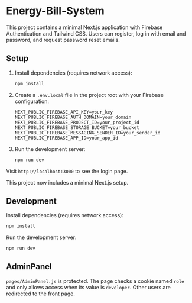 # Energy-Bill-System
This project contains a minimal Next.js application with Firebase Authentication and Tailwind CSS. Users can register, log in with email and password, and request password reset emails.

## Setup

1. Install dependencies (requires network access):
   ```bash
   npm install
   ```
2. Create a `.env.local` file in the project root with your Firebase configuration:
   ```env
   NEXT_PUBLIC_FIREBASE_API_KEY=your_key
   NEXT_PUBLIC_FIREBASE_AUTH_DOMAIN=your_domain
   NEXT_PUBLIC_FIREBASE_PROJECT_ID=your_project_id
   NEXT_PUBLIC_FIREBASE_STORAGE_BUCKET=your_bucket
   NEXT_PUBLIC_FIREBASE_MESSAGING_SENDER_ID=your_sender_id
   NEXT_PUBLIC_FIREBASE_APP_ID=your_app_id
   ```
3. Run the development server:
   ```bash
   npm run dev
   ```

Visit `http://localhost:3000` to see the login page.

This project now includes a minimal Next.js setup.

## Development

Install dependencies (requires network access):

```bash
npm install
```

Run the development server:

```bash
npm run dev
```

## AdminPanel

`pages/AdminPanel.js` is protected. The page checks a cookie named `role` and only allows access when its value is `developer`. Other users are redirected to the front page.
